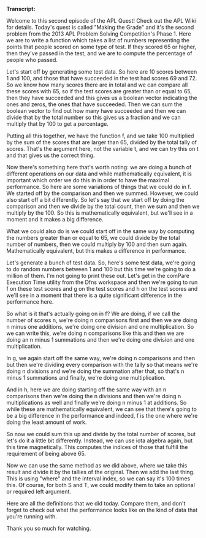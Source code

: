 **Transcript:**

Welcome to this second episode of the APL Quest! Check out the APL Wiki for details. Today's quest is called "Making the Grade" and it's the second problem from the 2013 APL Problem Solving Competition's Phase 1. Here we are to write a function which takes a list of numbers representing the points that people scored on some type of test. If they scored 65 or higher, then they've passed in the test, and we are to compute the percentage of people who passed. 

Let's start off by generating some test data. So here are 10 scores between 1 and 100, and those that have succeeded in the test had scores 69 and 72. So we know how many scores there are in total and we can compare all these scores with 65, so if the test scores are greater than or equal to 65, then they have succeeded and this gives us a boolean vector indicating the ones and zeros, the ones that have succeeded. Then we can sum the boolean vector to find out how many have succeeded and then we can divide that by the total number so this gives us a fraction and we can multiply that by 100 to get a percentage. 

Putting all this together, we have the function f, and we take 100 multiplied by the sum of the scores that are larger than 65, divided by the total tally of scores. That's the argument here, not the variable t, and we can try this on t and that gives us the correct thing. 

Now there's something here that's worth noting: we are doing a bunch of different operations on our data and while mathematically equivalent, it is important which order we do this in in order to have the maximal performance. So here are some variations of things that we could do in f. We started off by the comparison and then we summed. However, we could also start off a bit differently. So let's say that we start off by doing the comparison and then we divide by the total count, then we sum and then we multiply by the 100. So this is mathematically equivalent, but we'll see in a moment and it makes a big difference. 

What we could also do is we could start off in the same way by computing the numbers greater than or equal to 65, we could divide by the total number of numbers, then we could multiply by 100 and then sum again. Mathematically equivalent, but this makes a difference in performance. 

Let's generate a bunch of test data. So, here's some test data, we're going to do random numbers between 1 and 100 but this time we're going to do a million of them. I'm not going to print these out. Let's get in the comPare Execution Time utility from the Dfns workspace and then we're going to run f on these test scores and g on the test scores and h on the test scores and we'll see in a moment that there is a quite significant difference in the performance here. 

So what is it that's actually going on in f? We are doing, if we call the number of scores n, we're doing n comparisons first and then we are doing n minus one additions, we're doing one division and one multiplication. So we can write this, we're doing n comparisons like this and then we are doing an n minus 1 summations and then we're doing one division and one multiplication. 

In g, we again start off the same way, we're doing n comparisons and then but then we're dividing every comparison with the tally so that means we're doing n divisions and we're doing the summation after that, so that's n minus 1 summations and finally, we're doing one multiplication. 

And in h, here we are doing starting off the same way with an n comparisons then we're doing the n divisions and then we're doing n multiplications as well and finally we're doing n minus 1 at additions. So while these are mathematically equivalent, we can see that there's going to be a big difference in the performance and indeed, f is the one where we're doing the least amount of work. 

So now we could sum this up and divide by the total number of scores, but let's do it a little bit differently. Instead, we can use iota algebra again, but this time magnetically. This computes the indices of those that fulfill the requirement of being above 65.

Now we can use the same method as we did above, where we take this result and divide it by the tallies of the original. Then we add the last thing. This is using "where" and the interval index, so we can say it's 100 times this. Of course, for both S and T, we could modify them to take an optional or required left argument.

Here are all the definitions that we did today. Compare them, and don't forget to check out what the performance looks like on the kind of data that you're running with.

Thank you so much for watching.

